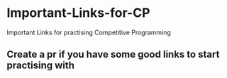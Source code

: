 # Important-Links-for-CP
Important Links for practising Competitive Programming

## Create a pr if you have some good links to start practising with
